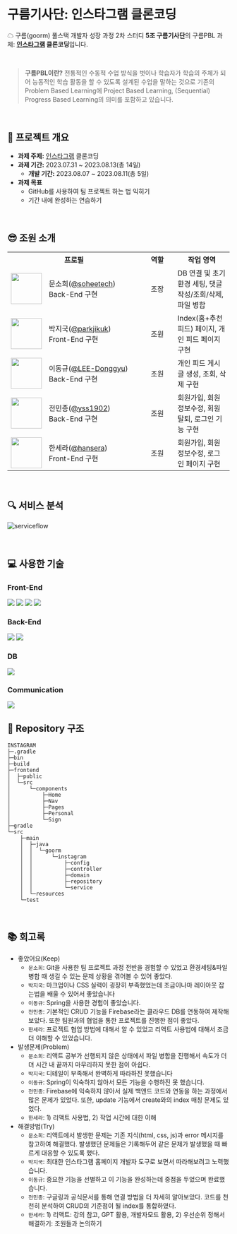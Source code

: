 # 구름기사단: 인스타그램 클론코딩
☁ 구름(goorm) 풀스택 개발자 성장 과정 2차 스터디 **5조 구름기사단**의 구름PBL 과제: **[인스타그램](https://www.instagram.com/) 클론코딩**입니다.

<br>

> **구름PBL이란?** 전통적인 수동적 수업 방식을 벗이나 학습자가 학습의 주체가 되어 능동적인 학습 활동을 할 수 있도록 설계된 수업을 말하는 것으로 기존의 Problem Based Learning에 Project Based Learning, (Sequential) Progress Based Learning의 의미를 포함하고 있습니다.

<br>

## 📌 프로젝트 개요

- **과제 주제:** [인스타그램](https://www.instagram.com/) 클론코딩
- **과제 기간:** 2023.07.31 ~ 2023.08.13(총 14일)
  + **개발 기간:** 2023.08.07 ~ 2023.08.11(총 5일)
- **과제 목표** 
  + GitHub를 사용하여 팀 프로젝트 하는 법 익히기
  + 기간 내에 완성하는 연습하기

<br>

## 😎 조원 소개

<table>
  <tr>
    <th colspan="2" align="center">프로필</th>
    <th align="center">역할</th>
    <th align="center">작업 영역</th>
  </tr>
  <tr>
    <td align="center"><img src="https://avatars.githubusercontent.com/u/121299334?v=4" width="70"></td>
    <td width="200">문소희(<a href="https://github.com/soheetech" target="_blank">@soheetech</a>)<br>Back-End 구현</td>
    <td width="60" align="center">조장</td>
    <td>DB 연결 및 초기 환경 세팅, 댓글 작성/조회/삭제, 파일 병합</td>
  </tr>
  <tr>
    <td align="center"><img src="https://avatars.githubusercontent.com/u/58635833?v=4" width="70"></td>
    <td>박지국(<a href="https://github.com/parkjikuk" target="_blank">@parkjikuk</a>)<br>Front-End 구현</td>
    <td align="center">조원</td>
    <td>Index(홈+추천피드) 페이지, 개인 피드 페이지 구현</td>
  </tr>
  <tr>
    <td align="center"><img src="https://avatars.githubusercontent.com/u/62269067?v=4" width="70"></td>
    <td>이동규(<a href="https://github.com/LEE-Donggyu" target="_blank">@LEE-Donggyu</a>)<br>Back-End 구현</td>
    <td align="center">조원</td>
    <td>개인 피드 게시글 생성, 조회, 삭제 구현</td>
  </tr>
  <tr>
    <td align="center"><img src="https://avatars.githubusercontent.com/u/50459192?v=4" width="70"></td>
    <td>전민종(<a href="https://github.com/yss1902" target="_blank">@yss1902</a>)<br>Back-End 구현</td>
    <td align="center">조원</td>
    <td>회원가입, 회원 정보수정, 회원탈퇴, 로그인 기능 구현</td>
  </tr>
  <tr>
    <td align="center"><img src="https://avatars.githubusercontent.com/u/54804220?v=4" width="70"></td>
    <td>한세라(<a href="https://github.com/hansera" target="_blank">@hansera</a>)<br>Front-End 구현</td>
    <td align="center">조원</td>
    <td>회원가입, 회원 정보수정, 로그인 페이지 구현</td>
  </tr>
</table>

<br>

## 🔍 서비스 분석
![serviceflow](https://github.com/goorm-fullstack/knightsInstagram/assets/121299334/a2d66927-a716-4596-9b37-fff8bba0d031)

<br>

## 💻 사용한 기술

### Front-End
<img src="https://img.shields.io/badge/html5-E34F26?style=for-the-badge&logo=html5&logoColor=white"> <img src="https://img.shields.io/badge/css-1572B6?style=for-the-badge&logo=css3&logoColor=white"> <img src="https://img.shields.io/badge/javascript-F7DF1E?style=for-the-badge&logo=javascript&logoColor=black"> <img src="https://img.shields.io/badge/react-61DAFB?style=for-the-badge&logo=react&logoColor=black">

### Back-End
<img src="https://img.shields.io/badge/java-007396?style=for-the-badge&logo=java&logoColor=white"> <img src="https://img.shields.io/badge/spring-6DB33F?style=for-the-badge&logo=spring&logoColor=white">

### DB
<img src="https://img.shields.io/badge/firebase-FFCA28?style=for-the-badge&logo=firebase&logoColor=black">

### Communication
<img src="https://img.shields.io/badge/Discord-5865F2?style=for-the-badge&logo=Discord&logoColor=white">

<br>

## 📁 Repository 구조

```
INSTAGRAM
├─.gradle
├─bin
├─build
├─frontend
│  ├─public
│  └─src
│      └─components
│          ├─Home
│          ├─Nav
│          ├─Pages
│          ├─Personal
│          └─Sign
├─gradle
└─src
    ├─main
    │  ├─java
    │  │  └─goorm
    │  │      └─instagram
    │  │          ├─config
    │  │          ├─controller
    │  │          ├─domain
    │  │          ├─repository
    │  │          └─service
    │  └─resources
    └─test
```

<br>

## 📚 회고록

- 좋았어요(Keep)
  + `문소희`: Git을 사용한 팀 프로젝트 과정 전반을 경험할 수 있었고 환경세팅&파일병합 때 생길 수 있는 문제 상황을 겪어볼 수 있어 좋았다.
  + `박지국`: 마크업이나 CSS 실력이 굉장히 부족했었는데 조금이나마 레이아웃 잡는법을 배울 수 있어서 좋았습니다
  + `이동규`: Spring을 사용한 경험이 좋았습니다.
  + `전민종`: 기본적인 CRUD 기능을 Firebase라는 클라우드 DB를 연동하여 제작해보았다. 또한 팀원과의 협업을 통한 프로젝트를 진행한 점이 좋았다.
  + `한세라`: 프로젝트 협업 방법에 대해서 알 수 있었고 리액트 사용법에 대해서 조금 더 이해할 수 있었습니다.
- 발생문제(Problem)
  + `문소희`: 리액트 공부가 선행되지 않은 상태에서 파일 병합을 진행해서 속도가 더뎌 시간 내 끝까지 마무리하지 못한 점이 아쉽다.
  + `박지국`: 디테일이 부족해서 완벽하게 따라하진 못했습니다
  + `이동규`: Spring이 익숙하지 않아서 모든 기능을 수행하진 못 했습니다.
  + `전민종`: Firebase에 익숙하지 않아서 실제 백앤드 코드와 연동을 하는 과정에서 많은 문제가 있었다. 또한, update 기능에서 create와의 index 매칭 문제도 있었다.
  + `한세라`: 1) 리액트 사용법, 2) 작업 시간에 대한 이해
- 해결방법(Try)
  + `문소희`: 리액트에서 발생한 문제는 기존 지식(html, css, js)과 error 메시지를 참고하여 해결했다. 발생했던 문제들은 기록해두어 같은 문제가 발생했을 때 빠르게 대응할 수 있도록 했다.
  + `박지국`: 최대한 인스타그램 홈페이지 개발자 도구로 보면서 따라해보려고 노력했습니다.
  + `이동규`: 중요한 기능을 선별하고 이 기능을 완성하는데 중점을 두었으며 완료했습니다.
  + `전민종`: 구글링과 공식문서를 통해 연결 방법을 더 자세히 알아보았다. 코드를 천천히 분석하여 CRUD의 기준점이 될 index를 통합하였다.
  + `한세라`: 1) 리액트: 강의 참고, GPT 활용, 개발자모드 활용, 2) 우선순위 정해서 해결하기: 조원들과 논의하기